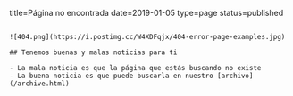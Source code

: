 title=Página no encontrada
date=2019-01-05
type=page
status=published
~~~~~~

![404.png](https://i.postimg.cc/W4XDFqjx/404-error-page-examples.jpg)

## Tenemos buenas y malas noticias para ti

- La mala noticia es que la página que estás buscando no existe
- La buena noticia es que puede buscarla en nuestro [archivo](/archive.html)
